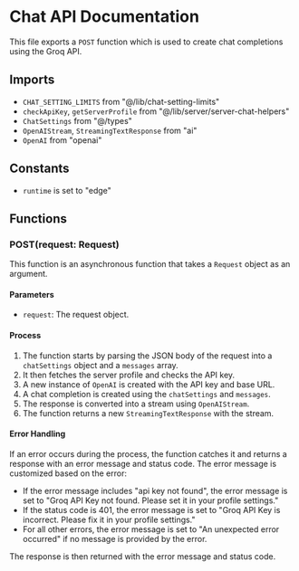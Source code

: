 # Chat API Documentation

This file exports a `POST` function which is used to create chat completions using the Groq API. 

## Imports

- `CHAT_SETTING_LIMITS` from "@/lib/chat-setting-limits"
- `checkApiKey`, `getServerProfile` from "@/lib/server/server-chat-helpers"
- `ChatSettings` from "@/types"
- `OpenAIStream`, `StreamingTextResponse` from "ai"
- `OpenAI` from "openai"

## Constants

- `runtime` is set to "edge"

## Functions

### POST(request: Request)

This function is an asynchronous function that takes a `Request` object as an argument.

#### Parameters

- `request`: The request object.

#### Process

1. The function starts by parsing the JSON body of the request into a `chatSettings` object and a `messages` array.
2. It then fetches the server profile and checks the API key.
3. A new instance of `OpenAI` is created with the API key and base URL.
4. A chat completion is created using the `chatSettings` and `messages`.
5. The response is converted into a stream using `OpenAIStream`.
6. The function returns a new `StreamingTextResponse` with the stream.

#### Error Handling

If an error occurs during the process, the function catches it and returns a response with an error message and status code. The error message is customized based on the error:

- If the error message includes "api key not found", the error message is set to "Groq API Key not found. Please set it in your profile settings."
- If the status code is 401, the error message is set to "Groq API Key is incorrect. Please fix it in your profile settings."
- For all other errors, the error message is set to "An unexpected error occurred" if no message is provided by the error.

The response is then returned with the error message and status code.